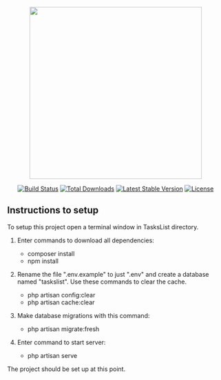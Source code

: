 <p align="center"><a href="https://laravel.com" target="_blank"><img src="https://raw.githubusercontent.com/laravel/art/master/logo-lockup/5%20SVG/2%20CMYK/1%20Full%20Color/laravel-logolockup-cmyk-red.svg" width="400"></a></p>

<p align="center">
<a href="https://travis-ci.org/laravel/framework"><img src="https://travis-ci.org/laravel/framework.svg" alt="Build Status"></a>
<a href="https://packagist.org/packages/laravel/framework"><img src="https://img.shields.io/packagist/dt/laravel/framework" alt="Total Downloads"></a>
<a href="https://packagist.org/packages/laravel/framework"><img src="https://img.shields.io/packagist/v/laravel/framework" alt="Latest Stable Version"></a>
<a href="https://packagist.org/packages/laravel/framework"><img src="https://img.shields.io/packagist/l/laravel/framework" alt="License"></a>
</p>

## Instructions to setup

To setup this project open a terminal window in TasksList directory.

1. Enter commands to download all dependencies:
    - composer install
    - npm install

2. Rename the file ".env.example" to just ".env" and create a database named "taskslist". Use these commands to clear the cache.
    - php artisan config:clear
    - php artisan cache:clear

3. Make database migrations with  this command:
    - php artisan migrate:fresh

4. Enter command to start server:
    - php artisan serve

The project should be set up at this point.
